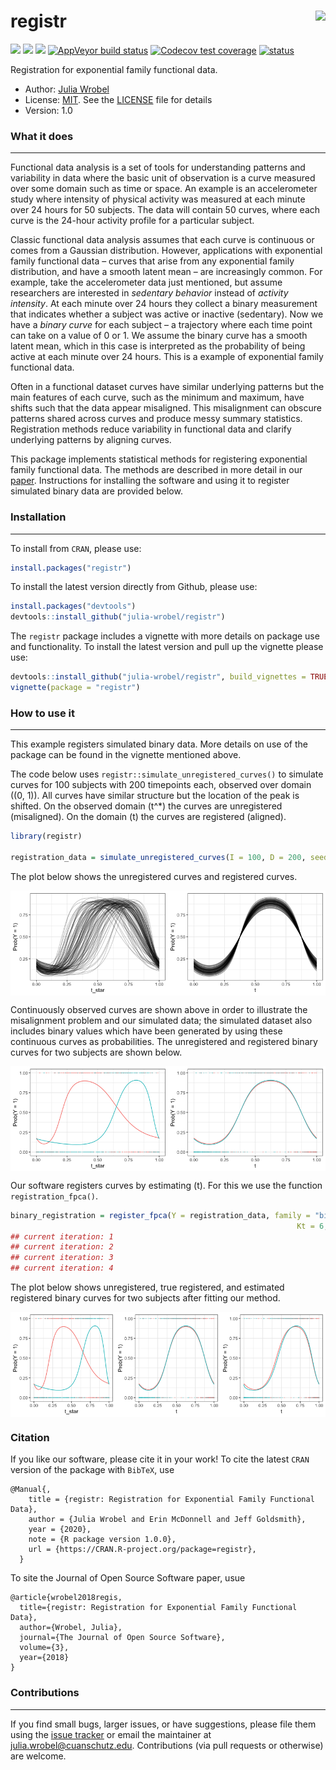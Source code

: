 
<!-- README.md is generated from README.Rmd. Please edit that file -->

# registr <img src="README_files/figures/registr.png" align="right" height = "150" />

<!-- badges: start -->
[![](https://www.r-pkg.org/badges/version/registr)](https://cran.r-project.org/package=registr)
[![](http://cranlogs.r-pkg.org/badges/grand-total/registr?color=green)](https://cran.r-project.org/package=registr)
[![](https://travis-ci.org/julia-wrobel/registr.svg?branch=master)](https://travis-ci.org/julia-wrobel/registr)
[![AppVeyor build
status](https://ci.appveyor.com/api/projects/status/github/muschellij2/registr?branch=master&svg=true)](https://ci.appveyor.com/project/muschellij2/registr)
[![Codecov test
coverage](https://codecov.io/gh/julia-wrobel/registr/branch/master/graph/badge.svg)](https://codecov.io/gh/julia-wrobel/registr/coverage.svg?branch=master)
[![status](http://joss.theoj.org/papers/9c40c4f0ede1827cc5a9430c625d6494/status.svg)](http://joss.theoj.org/papers/9c40c4f0ede1827cc5a9430c625d6494)
<!-- badges: end -->

Registration for exponential family functional data.

  - Author: [Julia Wrobel](http://juliawrobel.com)
  - License: [MIT](https://opensource.org/licenses/MIT). See the
    [LICENSE](LICENSE) file for details
  - Version: 1.0

### What it does

-----

Functional data analysis is a set of tools for understanding patterns
and variability in data where the basic unit of observation is a curve
measured over some domain such as time or space. An example is an
accelerometer study where intensity of physical activity was measured at
each minute over 24 hours for 50 subjects. The data will contain 50
curves, where each curve is the 24-hour activity profile for a
particular subject.

Classic functional data analysis assumes that each curve is continuous
or comes from a Gaussian distribution. However, applications with
exponential family functional data – curves that arise from any
exponential family distribution, and have a smooth latent mean – are
increasingly common. For example, take the accelerometer data just
mentioned, but assume researchers are interested in *sedentary behavior*
instead of *activity intensity*. At each minute over 24 hours they
collect a binary measurement that indicates whether a subject was active
or inactive (sedentary). Now we have a *binary curve* for each subject –
a trajectory where each time point can take on a value of 0 or 1. We
assume the binary curve has a smooth latent mean, which in this case is
interpreted as the probability of being active at each minute over 24
hours. This is a example of exponential family functional data.

Often in a functional dataset curves have similar underlying patterns
but the main features of each curve, such as the minimum and maximum,
have shifts such that the data appear misaligned. This misalignment can
obscure patterns shared across curves and produce messy summary
statistics. Registration methods reduce variability in functional data
and clarify underlying patterns by aligning curves.

This package implements statistical methods for registering exponential
family functional data. The methods are described in more detail in our
[paper](http://juliawrobel.com/Downloads/registration_ef.pdf).
Instructions for installing the software and using it to register
simulated binary data are provided below.

### Installation

-----

To install from `CRAN`, please use:

``` r
install.packages("registr")
```

To install the latest version directly from Github, please use:

``` r
install.packages("devtools")
devtools::install_github("julia-wrobel/registr")
```

The `registr` package includes a vignette with more details on package
use and functionality. To install the latest version and pull up the
vignette please use:

``` r
devtools::install_github("julia-wrobel/registr", build_vignettes = TRUE)
vignette(package = "registr")
```

### How to use it

-----

This example registers simulated binary data. More details on use of the
package can be found in the vignette mentioned above.

The code below uses `registr::simulate_unregistered_curves()` to
simulate curves for 100 subjects with 200 timepoints each, observed over
domain \((0, 1)\). All curves have similar structure but the location of
the peak is shifted. On the observed domain \(t^*\) the curves are
unregistered (misaligned). On the domain \(t\) the curves are registered
(aligned).

``` r
library(registr)

registration_data = simulate_unregistered_curves(I = 100, D = 200, seed = 2018)
```

The plot below shows the unregistered curves and registered
curves.

<img src="README_files/figure-gfm/plot_sim_data-1.png" style="display: block; margin: auto;" />

Continuously observed curves are shown above in order to illustrate the
misalignment problem and our simulated data; the simulated dataset also
includes binary values which have been generated by using these
continuous curves as probabilities. The unregistered and registered
binary curves for two subjects are shown
below.

<img src="README_files/figure-gfm/plot_2subjs-1.png" style="display: block; margin: auto;" />

Our software registers curves by estimating \(t\). For this we use the
function
`registration_fpca()`.

``` r
binary_registration = register_fpca(Y = registration_data, family = "binomial", 
                                                                Kt = 6, Kh = 4, npc  = 1)
## current iteration: 1
## current iteration: 2
## current iteration: 3
## current iteration: 4
```

The plot below shows unregistered, true registered, and estimated
registered binary curves for two subjects after fitting our
method.

<img src="README_files/figure-gfm/plot_fit-1.png" style="display: block; margin: auto;" />

### Citation

If you like our software, please cite it in your work\! To cite the
latest `CRAN` version of the package with `BibTeX`, use

    @Manual{,
        title = {registr: Registration for Exponential Family Functional Data},
        author = {Julia Wrobel and Erin McDonnell and Jeff Goldsmith},
        year = {2020},
        note = {R package version 1.0.0},
        url = {https://CRAN.R-project.org/package=registr},
      }

To site the Journal of Open Source Software paper, usue

    @article{wrobel2018regis,
      title={registr: Registration for Exponential Family Functional Data},
      author={Wrobel, Julia},
      journal={The Journal of Open Source Software},
      volume={3},
      year={2018}
    }

### Contributions

-----

If you find small bugs, larger issues, or have suggestions, please file
them using the [issue
tracker](https://github.com/julia-wrobel/registr/issues) or email the
maintainer at <julia.wrobel@cuanschutz.edu>. Contributions (via pull
requests or otherwise) are welcome.
